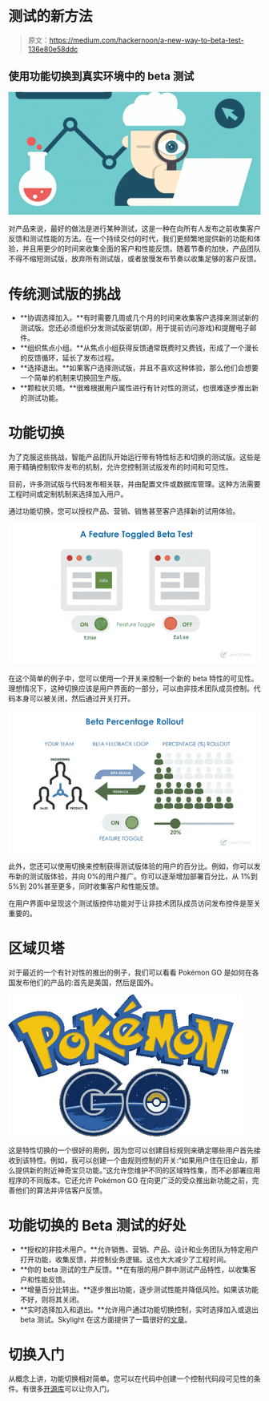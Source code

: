 # 测试的新方法

> 原文：<https://medium.com/hackernoon/a-new-way-to-beta-test-136e80e58ddc>

## 使用功能切换到真实环境中的 beta 测试

![](img/f445a2c51dc26bcc2bab4c1aed9ee6d5.png)

对产品来说，最好的做法是进行某种测试，这是一种在向所有人发布之前收集客户反馈和测试性能的方法。在一个持续交付的时代，我们更频繁地提供新的功能和体验，并且用更少的时间来收集全面的客户和性能反馈。随着节奏的加快，产品团队不得不缩短测试版，放弃所有测试版，或者放慢发布节奏以收集足够的客户反馈。

# 传统测试版的挑战

*   **协调选择加入。**有时需要几周或几个月的时间来收集客户选择来测试新的测试版。您还必须组织分发测试版密钥(即，用于提前访问游戏)和提醒电子邮件。
*   **组织焦点小组。**从焦点小组获得反馈通常既费时又费钱，形成了一个漫长的反馈循环，延长了发布过程。
*   **选择退出。**如果客户选择测试版，并且不喜欢这种体验，那么他们会想要一个简单的机制来切换回生产版。
*   **颗粒状贝塔。**很难根据用户属性进行有针对性的测试，也很难逐步推出新的测试功能。

# 功能切换

为了克服这些挑战，智能产品团队开始运行带有特性标志和切换的测试版。这些是用于精确控制软件发布的机制，允许您控制测试版发布的时间和可见性。

目前，许多测试版与代码发布相关联，并由配置文件或数据库管理。这种方法需要工程时间或定制机制来选择加入用户。

通过功能切换，您可以授权产品、营销、销售甚至客户选择新的试用体验。

![](img/b46420f0e2f59ad16fbcc5858df3cd6f.png)

在这个简单的例子中，您可以使用一个开关来控制一个新的 beta 特性的可见性。理想情况下，这种切换应该是用户界面的一部分，可以由非技术团队成员控制。代码本身可以被关闭，然后通过开关打开。

![](img/80b850f8f6eaa7d9fc89a269fbec38e4.png)

此外，您还可以使用切换来控制获得测试版体验的用户的百分比。例如，你可以发布新的测试版体验，并向 0%的用户推广。你可以逐渐增加部署百分比，从 1%到 5%到 20%甚至更多，同时收集客户和性能反馈。

在用户界面中呈现这个测试版控件功能对于让非技术团队成员访问发布控件是至关重要的。

# 区域贝塔

对于最近的一个有针对性的推出的例子，我们可以看看 Pokémon GO 是如何在各国发布他们的产品的:首先是美国，然后是国外。

![](img/32b4321600cb8a1fbc778e42c5e1cac9.png)

这是特性切换的一个很好的用例，因为您可以创建目标规则来确定哪些用户首先接收到该特性。例如，我可以创建一个由规则控制的开关:“如果用户住在旧金山，那么提供新的附近神奇宝贝功能。”这允许您维护不同的区域特性集，而不必部署应用程序的不同版本。它还允许 Pokémon GO 在向更广泛的受众推出新功能之前，完善他们的算法并评估客户反馈。

# 功能切换的 Beta 测试的好处

*   **授权的非技术用户。**允许销售、营销、产品、设计和业务团队为特定用户打开功能，收集反馈，并控制业务逻辑。这也大大减少了工程时间。
*   **你的 beta 测试的生产反馈。**在有限的用户群中测试产品特性，以收集客户和性能反馈。
*   **增量百分比转出。**逐步推出功能，逐步测试性能并降低风险。如果该功能不好，则将其关闭。
*   **实时选择加入和退出。**允许用户通过功能切换控制，实时选择加入或退出 beta 测试。Skylight 在这方面提供了一篇很好的[文章](http://featureflags.io/2016/12/14/feature-toggles-at-skylight/)。

# 切换入门

从概念上讲，功能切换相对简单。您可以在代码中创建一个控制代码段可见性的条件。有很多[开源库](http://featureflags.io/)可以让你入门。
